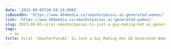 ```yaml
---
date: '2023-09-05T20:58:18.000Z'
isBasedOn: 'https://www.404media.co/smashorpassai-ai-generated-women/'
link: 'https://www.404media.co/smashorpassai-ai-generated-women/'
slug: 2023-09-05-viral-smashorpassai-is-just-a-guy-making-hot-ai-generated-women
tags:
  - ai
title: Viral 'SmashorPassAI' Is Just a Guy Making Hot AI-Generated Women
---
```


